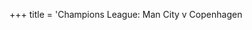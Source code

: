 +++
title = 'Champions League: Man City v Copenhagen <title> Real Madrid v RB Leipzig'
date = 'Tue, 05 Mar 2024 17:03:05 GMT'
description = 'Follow live text updates and BBC Radio 5 Live commentary as Man City host Copenhagen and Real Madrid play RB Leizpig in the second legs of their Champions League last-16 ties.'
image = 'Champions_League_Man_City_v_Copenhagen_Real_Madrid_v_RB_Leipzig__1018099878.png'
keywrods =  []
categories = 'Sports'
tags = 'BBC'
+++

# Champions League: Man City v Copenhagen <ddd> Real Madrid v RB Leipzig

CNN.
com will feature iReporter photos in a weekly Travel Snapshots gallery.
Please submit your best shots of the U.
S.

for next week.
Visit CNN.
com/Travel next Wednesday for a new gallery of snapshots.
We will feature a selection of the best shots from across the globe.


[Read More](https://www.bbc.co.uk/sport/live/football/68154773)
